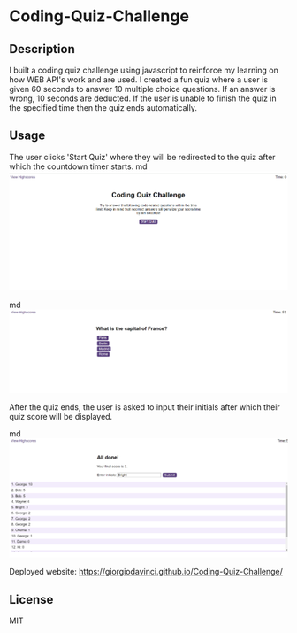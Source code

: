 # Coding-Quiz-Challenge

## Description

I built a coding quiz challenge using javascript to reinforce my learning on how WEB API's work and are used. I created a fun quiz where a user is given 60 seconds to answer 10 multiple choice questions. If an answer is wrong, 10 seconds are deducted. If the user is unable to finish the quiz in the specified time then the quiz ends automatically.

## Usage

The user clicks 'Start Quiz' where they will be redirected to the quiz after which the countdown timer starts.
 md
    ![alt text](/starter/assets/images/Quiz%20homepage.png)
    

 md
    ![alt text](/starter/assets/images/Quiz%20questions.png)
    

After the quiz ends, the user is asked to input their initials after which their quiz score will be displayed.

 md
    ![alt text](/starter/assets/images/Quiz_result.png)
    

Deployed website: https://giorgiodavinci.github.io/Coding-Quiz-Challenge/
## License

MIT
